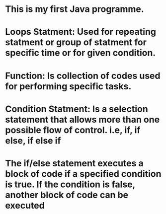 # This is my first Java programme.

# Loops Statment: Used for repeating statment or group of statment for specific time or for given condition.

# Function: Is collection of codes used for performing specific tasks.

# Condition Statment: Is a selection statement that allows more than one possible flow of control. i.e, if, if else, if else if
# The if/else statement executes a block of code if a specified condition is true. If the condition is false, another block of code can be executed